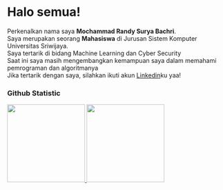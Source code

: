 # Halo semua! 

Perkenalkan nama saya **Mochammad Randy Surya Bachri**.<br>
Saya merupakan seorang **Mahasiswa** di Jurusan Sistem Komputer Universitas Sriwijaya.<br>
Saya tertarik di bidang Machine Learning dan Cyber Security<br>
Saat ini saya masih mengembangkan kemampuan saya dalam memahami pemrograman dan algoritmanya<br>
Jika tertarik dengan saya, silahkan ikuti akun [Linkedin](https://www.linkedin.com/in/randy-bachri-104719283/)ku yaa!

### Github Statistic
<p align="left">
<a href="https://github.com/dimasmds">
  <img height="180em" src="https://github-readme-stats-eight-theta.vercel.app/api?username=dimasmds&show_icons=true&theme=algolia&include_all_commits=true&count_private=true"/>
  <img height="180em" src="https://github-readme-stats-eight-theta.vercel.app/api/top-langs/?username=dimasmds&layout=compact&langs_count=8&theme=algolia"/>
</a>
</p>


